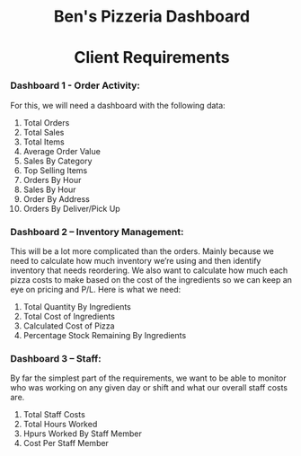 <h1 align="center">Ben's Pizzeria Dashboard</h1>
<h1 align="center">Client Requirements</h1>

<p>
  <h3>Dashboard 1 - Order Activity:</h3>
  <p>
  For this, we will need a dashboard with the following data: 
  </p>
  <ol>
    <li>Total Orders</li>
    <li>Total Sales</li>
    <li>Total Items</li>
    <li>Average Order Value</li>
    <li>Sales By Category</li>
    <li>Top Selling Items</li>
    <li>Orders By Hour</li>
    <li>Sales By Hour</li>
    <li>Order By Address</li>
    <li>Orders By Deliver/Pick Up</li>
  </ol>

  <h3>Dashboard 2 – Inventory Management:</h3>
  This will be a lot more complicated than the orders. Mainly because we need to calculate how much inventory we’re using and then identify inventory that needs reordering. We   also want to calculate how much each pizza costs to make based on the cost of the ingredients so we can keep an eye on pricing and P/L. Here is what we need: 
  
  <ol>
    <li>Total Quantity By Ingredients</li>
    <li>Total Cost of Ingredients</li>
    <li>Calculated Cost of Pizza</li>
    <li>Percentage Stock Remaining By Ingredients</li>
  </ol>

  
  <h3>Dashboard 3 – Staff:</h3>
  By far the simplest part of the requirements, we want to be able to monitor who was working on any given day or shift and what our overall staff costs are. 
  
  <ol>
    <li>Total Staff Costs</li>
    <li>Total Hours Worked</li>
    <li>Hpurs Worked By Staff Member</li>
    <li>Cost Per Staff Member</li>
  </ol>
  
</p>
